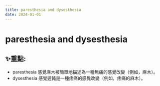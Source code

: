 ```yaml
---
title: paresthesia and dysesthesia
date: 2024-01-01
---
```

# paresthesia and dysesthesia

## ✨重點:
- paresthesia 感覺麻木被簡單地描述為一種無痛的感覺改變（例如，麻木）。
- dysesthesia 感覺遲鈍是一種疼痛的感覺改變（例如，疼痛的麻木）。
